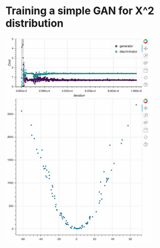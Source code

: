 # Training a simple GAN for X^2 distribution

<img src="artifacts/train_plot.jpg" alt="X Squared GAN training" width="400"/>
